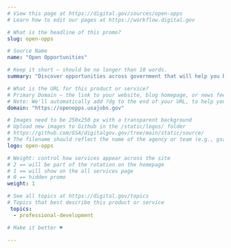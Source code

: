 ```yaml
---
# View this page at https://digital.gov/sources/open-opps
# Learn how to edit our pages at https://workflow.digital.gov

# What is the headline of this promo?
slug: open-opps

# Source Name
name: "Open Opportunities"

# Keep it short — should be no longer than 10 words.
summary: "Discover opportunities across government that will help you build and make connections."

# What is the URL for this product or service?
# Primary Domain — the link to your website, blog homepage, or news feed. (e.g., https://18f.gsa.gov/)
# Note: We'll automatically add ?dg to the end of your URL, to help you track links back to your site.
domain: "https://openopps.usajobs.gov"

# Images need to be 250x250 px with a transparent background
# Upload new images to Github in the /static/logos/ folder
# https://github.com/GSA/digitalgov.gov/tree/main/static/source/
# The filename should reflect the name of the agency or team (e.g., gsa-logo.png or 18f-logo.png)
logo: open-opps

# Weight: control how services appear across the site
# 2 == will be part of the rotation on the homepage
# 1 == will show on the all services page
# 0 == hidden promo
weight: 1

# See all topics at https://digital.gov/topics
# Topics that best describe this product or service
 topics:
  - professional-development

# Make it better ♥

---
```

